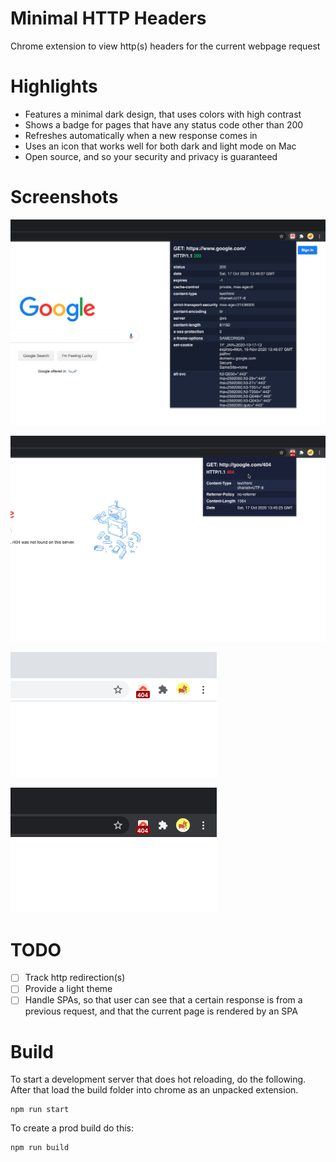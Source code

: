 # Minimal HTTP Headers

Chrome extension to view http(s) headers for the current webpage request

# Highlights

- Features a minimal dark design, that uses colors with high contrast
- Shows a badge for pages that have any status code other than 200
- Refreshes automatically when a new response comes in
- Uses an icon that works well for both dark and light mode on Mac
- Open source, and so your security and privacy is guaranteed


# Screenshots

![](./images/example-showing-headers-from-google.png)

![](./images/example-for-404-response.png)

![](./images/showing-extension-icon-on-light-background.png)

![](./images/showing-extension-icon-on-dark-background.png)

# TODO

- [ ] Track http redirection(s)
- [ ] Provide a light theme
- [ ] Handle SPAs, so that user can see that a certain response is from a previous request, and that the current page is rendered by an SPA

# Build

To start a development server that does hot reloading, do the following. After that load the build folder into chrome as an unpacked extension.

```
npm run start
```

To create a prod build do this:
```
npm run build
```






